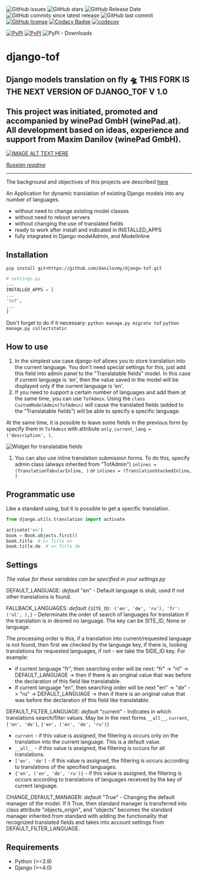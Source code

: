 ![GitHub issues](https://img.shields.io/github/issues/danilovmy/django-tof.svg)
![GitHub stars](https://img.shields.io/github/stars/danilovmy/django-tof.svg)
![GitHub Release Date](https://img.shields.io/github/release-date/danilovmy/django-tof.svg)
![GitHub commits since latest release](https://img.shields.io/github/commits-since/danilovmy/django-tof/latest.svg)
![GitHub last commit](https://img.shields.io/github/last-commit/danilovmy/django-tof.svg)
[![GitHub license](https://img.shields.io/github/license/danilovmy/django-tof)](https://github.com/danilovmy/django-tof/blob/master/LICENSE)
[![Codacy Badge](https://api.codacy.com/project/badge/Grade/ef1b0b5bb51048a6a03f3cc87798f9f9)](https://www.codacy.com/manual/danilovmy/django-tof?utm_source=github.com&amp;utm_medium=referral&amp;utm_content=danilovmy/django-tof&amp;utm_campaign=Badge_Grade)
[![codecov](https://codecov.io/gh/danilovmy/django-tof/branch/master/graph/badge.svg)](https://codecov.io/gh/danilovmy/django-tof)

[![PyPI](https://img.shields.io/pypi/v/django-tof.svg)](https://pypi.python.org/pypi/django-tof)
[![PyPI](https://img.shields.io/pypi/pyversions/django-tof.svg)]()
![PyPI - Downloads](https://img.shields.io/pypi/dm/django-tof.svg?label=pip%20installs&logo=python)

# django-tof
Django models translation on fly 🛸️
THIS FORK IS THE NEXT VERSION OF DJANGO_TOF V 1.0
----
This project was initiated, promoted and accompanied by winePad GmbH (winePad.at). All development based on ideas, experience and support from Maxim Danilov (winePad GmbH).
----

[![IMAGE ALT TEXT HERE](https://img.youtube.com/vi/i0QJJJEMKSU/0.jpg)](https://www.youtube.com/watch?v=i0QJJJEMKSU)

_[Russian readme](README_ru.md)_

----
The background and objectives of this projects are described [here](https://github.com/danilovmy/django-tof/wiki/django-tof)

An Application for dynamic translation of existing Django models into any number of languages.

  - without need to change existing model classes
  - without need to reboot servers
  - without changing the use of translated fields
  - ready to work after install and indicated in INSTALLED_APPS
  - fully integrated in Django modelAdmin, and ModelInline

## Installation

`pip install git+https://github.com/danilovmy/django-tof.git`

~~~python
# settings.py
...
INSTALLED_APPS = [
...
'tof',
...
]
~~~

Don't forget to do if it necessary:
`python manage.py migrate tof`
`python manage.py collectstatic`

## How to use

  1. In the simplest use case django-tof allows you to store translation into the current language.
You don't need special settings for this, just add this field into admin panel to the "Translatable fields" model.
In this case if current language is 'en', then the value saved in the model will be displayed only if the current language is 'en'.
  1. If you need to support a certain number of languages and add them at the same time, you can use `TofAdmin`.
Using the `class CustomModelAdmin(TofAdmin)` will cause the translated fields (added to the "Translatable fields") will be able to specify a specific language.

At the same time, it is possible to leave some fields in the previous form by specify them in `TofAdmin` with attribute `only_current_lang = ('description', )`. <br>

![Widget for translatable fields](https://raw.githubusercontent.com/danilovmy/django-tof/master/docs/images/field_with_langs.jpeg)
  1. You can also use inline translation submission forms. To do this, specify admin class (always inherited from "TofAdmin") `inlines = (TranslationTabularInline, )`
or `inlines = (TranslationStackedInline, )`

## Programmatic use
Like a standard using, but it is possible to get a specific translation.

~~~python
from django.utils.translation import activate

activate('en')
book = Book.objects.first()
book.title  # => Title en
book.title.de  # => Title de
~~~

## Settings

_The value for these variables can be specified in your settings.py_

DEFAULT_LANGUAGE: _default_ "en" - Default language is stub, used if not other translations is found.

FALLBACK_LANGUAGES: _default_ `{SITE_ID: ('en', 'de', 'ru'), 'fr': ('nl', ),}` - Determinate the order of search of languages for translation if the translation is in desired
no language. The key can be SITE_ID, None or language.

The processing order is this, if a translation into current/requested language is not found, then first we checked by the language key, if there is, looking translations for requested languages,
if not - we take the SIDE_ID key.
For example:

  - if current language "fr", then searching order will be next: "fr" -> "nl" -> DEFAULT_LANGUAGE -> then if there is an original value that was before the declaration of this field like translatable.
  - if current language "en", then searching order will be next "en" -> "de" -> "ru" -> DEFAULT_LANGUAGE -> then if there is an original value that was before the declaration of this field like translatable.

DEFAULT_FILTER_LANGUAGE: _default_ "current" - Indicates in which translations search/filter values. May be in the next forms `__all__`, `current`, `['en', 'de']`, `{'en', ('en', 'de', 'ru')}`

  - `current` - if this value is assigned, the filtering is occurs only on the translation into the current language. This is a default value.
  - `__all__` - if this value is assigned, the filtering is occurs for all translations.
  - `['en', 'de']` - if this value is assigned, the filtering is occurs according to translations of the specified languages.
  - `{'en', ('en', 'de', 'ru')}` - if this value is assigned, the filtering is occurs according to translations of languages received by the key of current language.

CHANGE_DEFAULT_MANAGER: _default_ "True" - Changing the default manager of the model. If it True, then standard manager is transferred into class attribute "objects_origin",
and "objects" becomes the standard manager inherited from standard with adding the functionality that recognized translated fields and takes into account settings from  DEFAULT_FILTER_LANGUAGE.

## Requirements

  - Python (\>=3.9)
  - Django (\>=4.0)